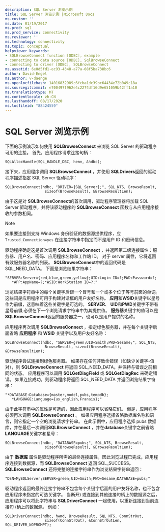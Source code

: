 ```yaml
---
description: SQL Server 浏览示例
title: SQL Server 浏览示例 |Microsoft Docs
ms.custom: ''
ms.date: 01/19/2017
ms.prod: sql
ms.prod_service: connectivity
ms.reviewer: ''
ms.technology: connectivity
ms.topic: conceptual
helpviewer_keywords:
- SQLBrowseConnect function [ODBC], example
- connecting to data source [ODBC], SqlBrowseConnect
- connecting to driver [ODBC], SQLBrowseConnect
ms.assetid: 6e0d5fd1-ec93-4348-a77a-08f5ba738bc6
author: David-Engel
ms.author: v-daenge
ms.openlocfilehash: 14016832989c6fcba1dc39bc64434e72b049c18a
ms.sourcegitcommit: e700497f962e4c2274df16d9e651059b42ff1a10
ms.translationtype: MT
ms.contentlocale: zh-CN
ms.lasthandoff: 08/17/2020
ms.locfileid: "88424559"
---
```

# <a name="sql-server-browsing-example"></a>SQL Server 浏览示例
下面的示例演示如何使用 **SQLBrowseConnect** 来浏览 SQL Server 的驱动程序可用的连接。 首先，应用程序请求连接句柄：  
  
```  
SQLAllocHandle(SQL_HANDLE_DBC, henv, &hdbc);  
```  
  
 接下来，应用程序调用 **SQLBrowseConnect** ，并使用 **SQLDrivers**返回的驱动程序描述指定 SQL Server 驱动程序：  
  
```  
SQLBrowseConnect(hdbc, "DRIVER={SQL Server};", SQL_NTS, BrowseResult,  
                  sizeof(BrowseResult), &BrowseResultLen);  
```  
  
 由于这是对 **SQLBrowseConnect**的首次调用，驱动程序管理器将加载 SQL Server 驱动程序，并将该驱动程序的 **SQLBrowseConnect** 函数与从应用程序接收的参数相同。  
  
> [!NOTE]  
>  如果要连接到支持 Windows 身份验证的数据源提供程序，应 `Trusted_Connection=yes` 在连接字符串中指定而不是用户 ID 和密码信息。  
  
 驱动程序确定这是首次调用 **SQLBrowseConnect** ，并返回第二级连接属性：服务器、用户名、密码、应用程序名称和工作站 ID。 对于 server 属性，它将返回有效服务器名称的列表。 **SQLBrowseConnect**中的返回代码是 SQL_NEED_DATA。 下面是浏览结果字符串：  
  
```  
"SERVER:Server={red,blue,green,yellow};UID:Login ID=?;PWD:Password=?;  
   *APP:AppName=?;*WSID:WorkStation ID=?;"  
```  
  
 浏览结果字符串中的每个关键字后跟一个冒号和一个或多个位于等号前面的单词。 这些词是应用程序可用于构建对话框的用户友好名称。 **应用**和**WSID**关键字以星号作为前缀，这意味着这些关键字是可选的。 **SERVER**、 **UID**和**PWD**关键字不带有星号前缀;必须在下一个浏览请求字符串中为其提供值。 **服务器**关键字的值可以是**SQLBrowseConnect**返回的服务器之一，也可以是用户提供的名称。  
  
 应用程序再次调用 **SQLBrowseConnect** ，指定绿色服务器，并在每个关键字后面省略 **应用程序** 和 **WSID** 关键字以及用户友好名称：  
  
```  
SQLBrowseConnect(hdbc, "SERVER=green;UID=Smith;PWD=Sesame;", SQL_NTS,  
                  BrowseResult, sizeof(BrowseResult), &BrowseResultLen);  
```  
  
 驱动程序尝试连接到绿色服务器。 如果存在任何非致命错误（如缺少关键字-值对），则 **SQLBrowseConnect** 将返回 SQL_NEED_DATA，并保持与错误之前相同的状态。 应用程序可以调用 **SQLGetDiagField** 或 **SQLGetDiagRec** 来确定错误。 如果连接成功，则驱动程序将返回 SQL_NEED_DATA 并返回浏览结果字符串：  
  
```  
"*DATABASE:Database={master,model,pubs,tempdb};  
   *LANGUAGE:Language={us_english,Franais};"  
```  
  
 由于此字符串中的属性是可选的，因此应用程序可以省略它们。 但是，应用程序必须再次调用 **SQLBrowseConnect** 。 如果应用程序选择省略数据库名称和语言，则它指定一个空的浏览请求字符串。 在此示例中，应用程序选择 pubs 数据库，并在最后一次调用**SQLBrowseConnect** ，并在**database**关键字之前省略**LANGUAGE**关键字和星号：  
  
```  
SQLBrowseConnect(hdbc, "DATABASE=pubs;", SQL_NTS, BrowseResult,  
                  sizeof(BrowseResult), &BrowseResultLen);  
```  
  
 由于 **数据库** 属性是驱动程序所需的最终连接属性，因此浏览过程已完成，应用程序连接到数据源，而 **SQLBrowseConnect** 返回 SQL_SUCCESS。 **SQLBrowseConnect** 还将完整的连接字符串作为浏览结果字符串返回：  
  
```  
"DSN=MySQLServer;SERVER=green;UID=Smith;PWD=Sesame;DATABASE=pubs;"  
```  
  
 驱动程序返回的最终连接字符串不包含每个关键字后面的用户友好名称，也不包含应用程序未指定的可选关键字。 当断开) 或连接到其他连接句柄上的数据源之后，应用程序可以将此字符串与 **SQLDriverConnect** 一起使用，以重新连接到当前连接句 (柄上的数据源。 例如：  
  
```  
SQLDriverConnect(hdbc, hwnd, BrowseResult, SQL_NTS, ConnStrOut,  
                  sizeof(ConnStrOut), &ConnStrOutLen, SQL_DRIVER_NOPROMPT);  
```
